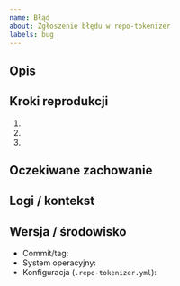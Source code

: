 ```yaml
---
name: Błąd
about: Zgłoszenie błędu w repo-tokenizer
labels: bug
---
```


## Opis

<!-- Krótkie streszczenie problemu -->

## Kroki reprodukcji
1. 
2. 
3. 

## Oczekiwane zachowanie

## Logi / kontekst

## Wersja / środowisko
- Commit/tag:
- System operacyjny:
- Konfiguracja (`.repo-tokenizer.yml`):
